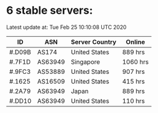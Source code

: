 # 6 stable servers:

Latest update at: Tue Feb 25 10:10:08 UTC 2020

| ID | ASN | Server Country | Online |
| -- | --- | -------------- | ------ |
| #.D09B | AS174 | United States | 889 hrs |
| #.7F1D | AS63949 | Singapore | 1060 hrs |
| #.9FC3 | AS53889 | United States | 907 hrs |
| #.1625 | AS16509 | United States | 415 hrs |
| #.2A79 | AS63949 | Japan | 889 hrs |
| #.DD10 | AS63949 | United States | 110 hrs |

